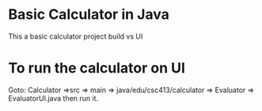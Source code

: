 # Basic Calculator in Java
This a basic calculator project build vs UI

# To run the calculator on UI
Goto: Calculator =>src => main 
=> java/edu/csc413/calculator 
=> Evaluator => EvaluatorUI.java then run it.
